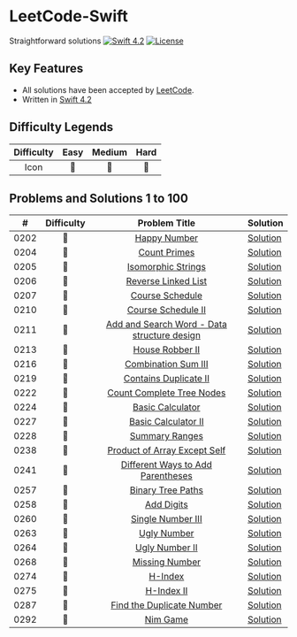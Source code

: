 

# LeetCode-Swift
Straightforward solutions
[![Swift 4.2](https://img.shields.io/badge/Swift-4.2-orange.svg?style=flat)](https://developer.apple.com/swift/)  [![License](https://img.shields.io/github/license/mashape/apistatus.svg)](https://github.com/twho/LeetCode-Swift/blob/master/LICENSE)

## Key Features
- All solutions have been accepted by [LeetCode](https://leetcode.com/problemset/all/).
- Written in [Swift 4.2](https://swift.org/blog/swift-4-2-released/)

## Difficulty Legends
| Difficulty | Easy | Medium | Hard |
|:--: | :--: | :--: |  :--: |
| Icon | 📗 | 📙 | 📕 |

## Problems and Solutions 1 to 100
| # | Difficulty | Problem Title | Solution |
|--| :--: | :--: | -- |
| 0202 | 📗 | [Happy Number](https://leetcode.com/problems/happy-number) | [Solution](https://github.com/twho/LeetCode-Swift/blob/master/Problems/101-200/Easy/0202-HappyNumber.playground/Contents.swift) |
| 0204 | 📗 | [Count Primes](https://leetcode.com/problems/count-primes) | [Solution](https://github.com/twho/LeetCode-Swift/blob/master/Problems/101-200/Easy/0204-CountPrimes.playground/Contents.swift) |
| 0205 | 📗 | [Isomorphic Strings](https://leetcode.com/problems/isomorphic-strings) | [Solution](https://github.com/twho/LeetCode-Swift/blob/master/Problems/101-200/Easy/0205-IsomorphicStrings.playground/Contents.swift) |
| 0206 | 📗 | [Reverse Linked List](https://leetcode.com/problems/reverse-linked-list) | [Solution](https://github.com/twho/LeetCode-Swift/blob/master/Problems/101-200/Easy/0206-ReverseLinkedList.playground/Contents.swift) |
| 0207 | 📙 | [Course Schedule](https://leetcode.com/problems/course-schedule) | [Solution](https://github.com/twho/LeetCode-Swift/blob/master/Problems/101-200/Medium/0207-CourseSchedule.playground/Contents.swift) |
| 0210 | 📙 | [Course Schedule II](https://leetcode.com/problems/course-schedule-ii) | [Solution](https://github.com/twho/LeetCode-Swift/blob/master/Problems/101-200/Medium/0210-CourseScheduleII.playground/Contents.swift) |
| 0211 | 📙 | [Add and Search Word - Data structure design](https://leetcode.com/problems/add-and-search-word-data-structure-design) | [Solution](https://github.com/twho/LeetCode-Swift/blob/master/Problems/201-300/Medium/0211-AddandSearchWordDataStructureDesign.playground/Contents.swift) |
| 0213 | 📙 | [House Robber II](https://leetcode.com/problems/house-robber-ii) | [Solution](https://github.com/twho/LeetCode-Swift/blob/master/Problems/201-300/Medium/0213-HouseRobberII.playground/Contents.swift) |
| 0216 | 📙 | [Combination Sum III](https://leetcode.com/problems/combination-sum-iii) | [Solution](https://github.com/twho/LeetCode-Swift/blob/master/Problems/201-300/Easy/0216-CombinationSumIII.playground/Contents.swift) |
| 0219 | 📗 | [Contains Duplicate II](https://leetcode.com/problems/contains-duplicate-ii) | [Solution](https://github.com/twho/LeetCode-Swift/blob/master/Problems/201-300/Medium/0219-ContainsDuplicateII.playground/Contents.swift) |
| 0222 | 📙 | [Count Complete Tree Nodes](https://leetcode.com/problems/count-complete-tree-nodes) | [Solution](https://github.com/twho/LeetCode-Swift/blob/master/Problems/201-300/Medium/0222-CountCompleteTreeNodes.playground/Contents.swift) |
| 0224 | 📕 | [Basic Calculator](https://leetcode.com/problems/basic-calculator) | [Solution](https://github.com/twho/LeetCode-Swift/blob/master/Problems/201-300/Hard/0224-BasicCalculator.playground/Contents.swift) |
| 0227 | 📙 | [Basic Calculator II](https://leetcode.com/problems/basic-calculator-ii) | [Solution](https://github.com/twho/LeetCode-Swift/blob/master/Problems/201-300/Medium/0227-BasicCalculatorII.playground/Contents.swift) |
| 0228 | 📙 | [Summary Ranges](https://leetcode.com/problems/summary-ranges/) | [Solution](https://github.com/twho/LeetCode-Swift/blob/master/Problems/201-300/Medium/0228-SummaryRanges.playground/Contents.swift) |
| 0238 | 📙 | [Product of Array Except Self](https://leetcode.com/problems/product-of-array-except-self) | [Solution](https://github.com/twho/LeetCode-Swift/blob/master/Problems/201-300/Medium/0238-ProductOfArrayExceptSelf.playground/Contents.swift) |
| 0241 | 📙 | [Different Ways to Add Parentheses](https://leetcode.com/problems/different-ways-to-add-parentheses) | [Solution](https://github.com/twho/LeetCode-Swift/blob/master/Problems/201-300/Medium/0241-DifferentWaysAddParentheses.playground/Contents.swift) |
| 0257 | 📗 | [Binary Tree Paths](https://leetcode.com/problems/binary-tree-paths) | [Solution](https://github.com/twho/LeetCode-Swift/blob/master/Problems/201-300/Easy/0257-BinaryTreePaths.playground/Contents.swift) |
| 0258 | 📗 | [Add Digits](https://leetcode.com/problems/add-digits/) | [Solution](https://github.com/twho/LeetCode-Swift/blob/master/Problems/201-300/Easy/0258-AddDigits.playground/Contents.swift) |
| 0260 | 📙 | [Single Number III](https://leetcode.com/problems/single-number-iii/) | [Solution](https://github.com/twho/LeetCode-Swift/blob/master/Problems/201-300/Medium/0260-SingleNumberIII.playground/Contents.swift) |
| 0263 | 📗 | [Ugly Number](https://leetcode.com/problems/ugly-number/) | [Solution](https://github.com/twho/LeetCode-Swift/blob/master/Problems/201-300/Easy/0263-UglyNumber.playground/Contents.swift) |
| 0264 | 📙 | [Ugly Number II](https://leetcode.com/problems/ugly-number-ii/) | [Solution](https://github.com/twho/LeetCode-Swift/blob/master/Problems/201-300/Medium/0264-UglyNumberII.playground/Contents.swift) |
| 0268 | 📗 | [Missing Number](https://leetcode.com/problems/missing-number/) | [Solution](https://github.com/twho/LeetCode-Swift/blob/master/Problems/201-300/Easy/0268-MissingNumber.playground/Contents.swift) |
| 0274 | 📙 | [H-Index](https://leetcode.com/problems/h-index/) | [Solution](https://github.com/twho/LeetCode-Swift/blob/master/Problems/201-300/Medium/0274-H-Index.playground/Contents.swift) |
| 0275 | 📙 | [H-Index II](https://leetcode.com/problems/h-index-ii/) | [Solution](https://github.com/twho/LeetCode-Swift/blob/master/Problems/201-300/Medium/0275-H-IndexII.playground/Contents.swift) |
| 0287 | 📙 | [Find the Duplicate Number](https://leetcode.com/problems/find-the-duplicate-number) | [Solution](https://github.com/twho/LeetCode-Swift/blob/master/Problems/201-300/Medium/0287-FindTheDuplicateNumber.playground/Contents.swift) |
| 0292 | 📗 | [Nim Game](https://leetcode.com/problems/nim-game/) | [Solution](https://github.com/twho/LeetCode-Swift/blob/master/Problems/201-300/Easy/0292-NimGame.playground/Contents.swift) |
